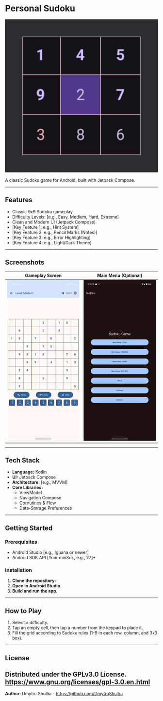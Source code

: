 # Personal Sudoku

<img src="./app/src/main/ic_launcher-playstore.png" alt="Personal Sudoku Logo" width="512" />

A classic Sudoku game for Android, built with Jetpack Compose.

---

## Features

*   Classic 9x9 Sudoku gameplay
*   Difficulty Levels: [e.g., Easy, Medium, Hard, Extreme]
*   Clean and Modern UI (Jetpack Compose)
*   [Key Feature 1: e.g., Hint System]
*   [Key Feature 2: e.g., Pencil Marks (Notes)]
*   [Key Feature 3: e.g., Error Highlighting]
*   [Key Feature 4: e.g., Light/Dark Theme]
---

## Screenshots

<!-- Keep it simple with 1-2 main screenshots -->
|       Gameplay Screen        | Main Menu (Optional)                                  |
|:----------------------------:| :---------------------------------------------------: |
| ![Gameplay Screenshot](./screenshots/game.png) | ![Main Menu Screenshot](./screenshots/main.png) |

---

## Tech Stack

*   **Language:** Kotlin
*   **UI:** Jetpack Compose
*   **Architecture:** [e.g., MVVM]
*   **Core Libraries:**
    *   ViewModel
    *   Navigation Compose
    *   Coroutines & Flow
    *   Data-Storage Preferences
---

## Getting Started

### Prerequisites

*   Android Studio [e.g., Iguana or newer]
*   Android SDK API [Your minSdk, e.g., 27]+

### Installation

1.  **Clone the repository:**
2.  **Open in Android Studio.**
3.  **Build and run the app.**

---

## How to Play

1.  Select a difficulty.
2.  Tap an empty cell, then tap a number from the keypad to place it.
3.  Fill the grid according to Sudoku rules (1-9 in each row, column, and 3x3 box).

---

## License

Distributed under the GPLv3.0 License.
https://www.gnu.org/licenses/gpl-3.0.en.html
---

**Author:** Dmytro Shulha - https://github.com/DmytroShulha